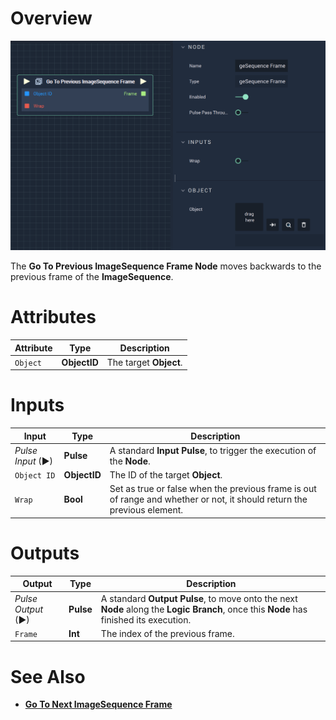 # Overview

![The Go To Previous ImageSequence Frame Node.](../../../.gitbook/assets/gotopreviousimagesequenceframe.png)

The **Go To Previous ImageSequence Frame Node** moves backwards to the previous frame of the **ImageSequence**.

# Attributes

|Attribute|Type|Description|
|---|---|---|
|`Object`|**ObjectID**|The target **Object**.|

# Inputs

|Input|Type|Description|
|---|---|---|
|*Pulse Input* (►)|**Pulse**|A standard **Input Pulse**, to trigger the execution of the **Node**.|
|`Object ID`|**ObjectID**|The ID of the target **Object**.|
|`Wrap`|**Bool**|Set as true or false when the previous frame is out of range and whether or not, it should return the previous element. |

# Outputs

|Output|Type|Description|
|---|---|---|
|*Pulse Output* (►)|**Pulse**|A standard **Output Pulse**, to move onto the next **Node** along the **Logic Branch**, once this **Node** has finished its execution.|
|`Frame`|**Int**|The index of the previous frame.|


# See Also

* [**Go To Next ImageSequence Frame**](gotonextimagesequenceframe.md)